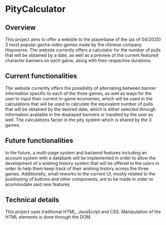 # PityCalculator

## Overview
This project aims to offer a website to the playerbase of the (as of 04/2025) 3 most popular gacha video games made by the chinese company Hoyoverse. The website currently offers a calculator for the number of pulls that will be obtained by a date, as well as a preview of the current featured character banners on each game, along with their respective durations.

## Current functionalities
The website currently offers the possibility of alternating between banner information specific to each of the three games, as well as ways for the user to input their current in-game economies, which will be used in the calculations that will be used to calculate the equivalent number of pulls that will be obtained by the desired date, which is either selected through information available in the displayed banners or inputted by the user as well. The calculations factor in the pity system which is shared by the 3 games.

## Future functionalities
In the future, a multi-page system and backend features including an account system with a databank will be implemented in order to allow the development of a wishing history system that will be offered to the users in order to help them keep track of their wishing history across the three games. Additionally, small reworks to the current UI, mostly related to the positioning of buttons and other components, are to be made in order to acommodate said new features.

## Technical details
This project uses traditional HTML, JavaScript and CSS. Manipulation of the HTML elements is done through the DOM.
